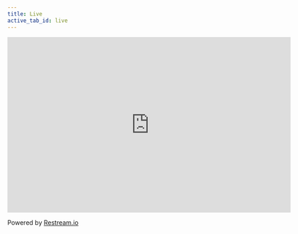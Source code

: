 ```yaml
---
title: Live
active_tab_id: live
---
```



<iframe src="https://embed.restream.io/player/index.html?token=9069c9ae7434a63ccb5da6cc11f074b1" width="640" height="396" frameborder="0" allowfullscreen></iframe><p>Powered by <a href="https://restream.io">Restream.io</a></p>
